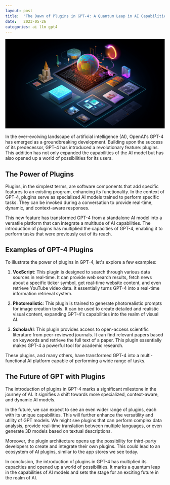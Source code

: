 ```yaml
---
layout: post
title:  "The Dawn of Plugins in GPT-4: A Quantum Leap in AI Capabilities"
date:   2023-05-26
categories: ai llm gpt4
---
```


![GPT4 Plugins](/assets/gpt4-plugins.png)

In the ever-evolving landscape of artificial intelligence (AI), OpenAI's GPT-4 has emerged as a groundbreaking development. Building upon the success of its predecessor, GPT-4 has introduced a revolutionary feature: plugins. This addition has not only expanded the capabilities of the AI model but has also opened up a world of possibilities for its users. 

## The Power of Plugins

Plugins, in the simplest terms, are software components that add specific features to an existing program, enhancing its functionality. In the context of GPT-4, plugins serve as specialized AI models trained to perform specific tasks. They can be invoked during a conversation to provide real-time, dynamic, and context-aware responses. 

This new feature has transformed GPT-4 from a standalone AI model into a versatile platform that can integrate a multitude of AI capabilities. The introduction of plugins has multiplied the capacities of GPT-4, enabling it to perform tasks that were previously out of its reach.

## Examples of GPT-4 Plugins

To illustrate the power of plugins in GPT-4, let's explore a few examples:

1. **VoxScript**: This plugin is designed to search through various data sources in real-time. It can provide web search results, fetch news about a specific ticker symbol, get real-time website content, and even retrieve YouTube video data. It essentially turns GPT-4 into a real-time information retrieval system.

2. **Photorealistic**: This plugin is trained to generate photorealistic prompts for image creation tools. It can be used to create detailed and realistic visual content, expanding GPT-4's capabilities into the realm of visual AI.

3. **ScholarAI**: This plugin provides access to open-access scientific literature from peer-reviewed journals. It can find relevant papers based on keywords and retrieve the full text of a paper. This plugin essentially makes GPT-4 a powerful tool for academic research.

These plugins, and many others, have transformed GPT-4 into a multi-functional AI platform capable of performing a wide range of tasks.

## The Future of GPT with Plugins

The introduction of plugins in GPT-4 marks a significant milestone in the journey of AI. It signifies a shift towards more specialized, context-aware, and dynamic AI models. 

In the future, we can expect to see an even wider range of plugins, each with its unique capabilities. This will further enhance the versatility and utility of GPT models. We might see plugins that can perform complex data analysis, provide real-time translation between multiple languages, or even generate 3D models based on textual descriptions.

Moreover, the plugin architecture opens up the possibility for third-party developers to create and integrate their own plugins. This could lead to an ecosystem of AI plugins, similar to the app stores we see today.

In conclusion, the introduction of plugins in GPT-4 has multiplied its capacities and opened up a world of possibilities. It marks a quantum leap in the capabilities of AI models and sets the stage for an exciting future in the realm of AI.
